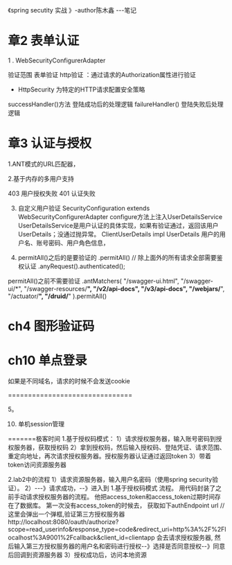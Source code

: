 《spring secutity 实战 》-author陈木鑫 ---笔记



# 章2 表单认证



1 . WebSecurityConfigurerAdapter

验证范围
表单验证
http验证 ：通过请求的Authorization属性进行验证

- HttpSecurity 为特定的HTTP请求配置安全策略

successHandler()方法 登陆成功后的处理逻辑
failureHandler() 登陆失败后处理逻辑

# 章3 认证与授权

1.ANT模式的URL匹配器，



2.基于内存的多用户支持

403 用户授权失败
401 认证失败


3. 自定义用户验证
SecurityConfiguration extends WebSecurityConfigurerAdapter
    configure方法上注入UserDetailsService
  UserDetailsService是用户认证的具体实现，如果有验证通过，返回该用户UserDetails；没通过抛异常。
    ClientUserDetails impl UserDetails 用户的用户名、账号密码、用户角色信息，


4. permitAll()之后的是要验证的
.permitAll()
                // 除上面外的所有请求全部需要鉴权认证
                .anyRequest().authenticated();

permitAll()之前不需要验证
.antMatchers(
        "/swagger-ui.html",
        "/swagger-ui/*",
        "/swagger-resources/**",
        "/v2/api-docs",
        "/v3/api-docs",
        "/webjars/**",
        "/actuator/**",
        "/druid/**"
).permitAll()
# ch4 图形验证码



# ch10 单点登录
如果是不同域名，请求的时候不会发送cookie


===============================

5。

10. 单机session管理


=======极客时间
1.基于授权码模式：
1）请求授权服务器，输入账号密码到授权服务器，获取授权码
2）拿到授权码，然后输入授权码、登陆凭证、请求范围、重定向地址，再次请求授权服务器。授权服务器认证通过返回token
3）带着token访问资源服务器

2.lab2中的流程
1）请求资源服务器，输入用户名密码（使用spring security验证）。
2）---》请求成功，--》进入到 1.基于授权码模式 流程。 
用代码封装了之前手动请求授权服务器的流程。
他把access_token和access_token过期时间存在了数据库。
第一次没有access_token的时候去， 获取如下authEndpoint url // 这里会弹出一个弹框,验证第三方授权服务器
http://localhost:8080/oauth/authorize?scope=read_userinfo&response_type=code&redirect_uri=http%3A%2F%2Flocalhost%3A9001%2Fcallback&client_id=clientapp
会去请求授权服务器,
然后输入第三方授权服务器的用户名和密码进行授权--》选择是否同意授权--》同意后回调到资源服务器
3）授权成功后，访问本地资源